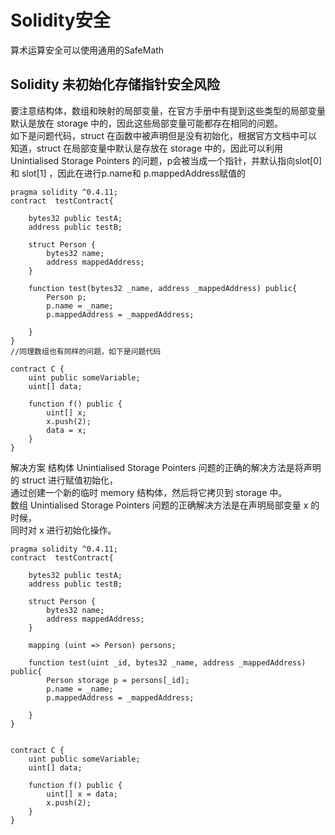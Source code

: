 # Solidity安全

算术运算安全可以使用通用的SafeMath 

## Solidity 未初始化存储指针安全风险  
要注意结构体，数组和映射的局部变量，在官方手册中有提到这些类型的局部变量默认是放在 storage 中的，因此这些局部变量可能都存在相同的问题。  
如下是问题代码，struct 在函数中被声明但是没有初始化，根据官方文档中可以知道，struct 在局部变量中默认是存放在 storage 中的，因此可以利用   
Unintialised Storage Pointers 的问题，p会被当成一个指针，并默认指向slot[0]和 slot[1] ，因此在进行p.name和 p.mappedAddress赋值的  
```solidity
pragma solidity ^0.4.11;
contract  testContract{

    bytes32 public testA; 
    address public testB;

    struct Person { 
        bytes32 name;  
        address mappedAddress;
    }

    function test(bytes32 _name, address _mappedAddress) public{
        Person p;
        p.name = _name;
        p.mappedAddress = _mappedAddress; 

    }
}
//同理数组也有同样的问题，如下是问题代码

contract C {
    uint public someVariable;
    uint[] data;

    function f() public {
        uint[] x;
        x.push(2);
        data = x;
    }
}
```  
解决方案
结构体 Unintialised Storage Pointers 问题的正确的解决方法是将声明的 struct 进行赋值初始化，  
通过创建一个新的临时 memory 结构体，然后将它拷贝到 storage 中。  
数组 Unintialised Storage Pointers 问题的正确解决方法是在声明局部变量 x 的时候，  
同时对 x 进行初始化操作。

``` solidity
pragma solidity ^0.4.11;
contract  testContract{

    bytes32 public testA; 
    address public testB;

    struct Person { 
        bytes32 name;  
        address mappedAddress;
    }

    mapping (uint => Person) persons;

    function test(uint _id, bytes32 _name, address _mappedAddress) public{
        Person storage p = persons[_id];
        p.name = _name;
        p.mappedAddress = _mappedAddress; 

    }
}


contract C {
    uint public someVariable;
    uint[] data;

    function f() public {
        uint[] x = data;
        x.push(2);
    }
}

```    
